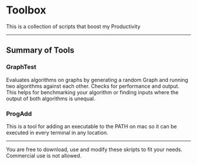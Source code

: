 # Toolbox

This is a collection of scripts that boost my Productivity

---

## Summary of Tools

### GraphTest
Evaluates algorithms on graphs by generating a random Graph and running 
two algorithms against each other. Checks for performance and output.
This helps for benchmarking your algorithm or finding inputs where
the output of both algorithms is unequal.

### ProgAdd
This is a tool for adding an executable to the PATH on mac 
so it can be executed in every terminal in any location.

---

You are free to download, use and modify these skripts to fit your needs.
Commercial use is not allowed.
